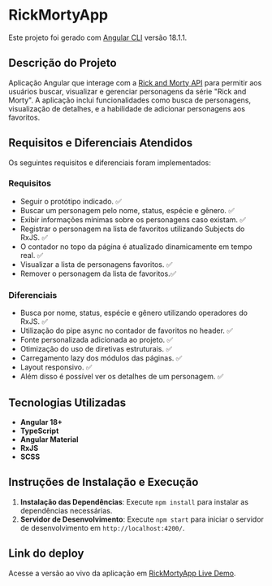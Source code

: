 # RickMortyApp

Este projeto foi gerado com [Angular CLI](https://github.com/angular/angular-cli) versão 18.1.1.

## Descrição do Projeto

Aplicação Angular que interage com a [Rick and Morty API](https://rickandmortyapi.com) para permitir aos usuários buscar, visualizar e gerenciar personagens da série "Rick and Morty". A aplicação inclui funcionalidades como busca de personagens, visualização de detalhes, e a habilidade de adicionar personagens aos favoritos.


## Requisitos e Diferenciais Atendidos

Os seguintes requisitos e diferenciais foram implementados:

### Requisitos

- Seguir o protótipo indicado. ✅
- Buscar um personagem pelo nome, status, espécie e gênero. ✅
- Exibir informações mínimas sobre os personagens caso existam. ✅
- Registrar o personagem na lista de favoritos utilizando Subjects do RxJS. ✅
- O contador no topo da página é atualizado dinamicamente em tempo real. ✅
- Visualizar a lista de personagens favoritos. ✅
- Remover o personagem da lista de favoritos.✅

### Diferenciais

- Busca por nome, status, espécie e gênero utilizando operadores do RxJS. ✅
- Utilização do pipe async no contador de favoritos no header. ✅
- Fonte personalizada adicionada ao projeto. ✅
- Otimização do uso de diretivas estruturais. ✅
- Carregamento lazy dos módulos das páginas. ✅
- Layout responsivo. ✅
- Além disso é possível ver os detalhes de um personagem. ✅

## Tecnologias Utilizadas

- **Angular 18+**
- **TypeScript**
- **Angular Material**
- **RxJS**
- **SCSS**

## Instruções de Instalação e Execução

1. **Instalação das Dependências**: Execute `npm install` para instalar as dependências necessárias.
2. **Servidor de Desenvolvimento**: Execute `npm start` para iniciar o servidor de desenvolvimento em `http://localhost:4200/`.

## Link do deploy 

Acesse a versão ao vivo da aplicação em [RickMortyApp Live Demo](https://rick-morty-characters-eta.vercel.app/home).


